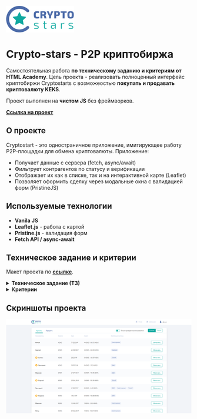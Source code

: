 ![Logo](https://raw.githubusercontent.com/SeregaGS/crypto-stars/3d40a2d30a1c6b27cc214ae3c0939a8edc2d25b2/img/svg/crypto-stars-logo.svg)

# Crypto-stars - P2P криптобиржа

Самостоятельная работа **по техническому заданию и критериям от HTML Academy**. Цель проекта - реализовать полноценный интерфейс криптобиржи Cryptostarts с возможеостью **покупать и продавать криптовалюту KEKS**.

Проект выполнен на **чистом JS** без фреймворков.

**[Ссылка на проект](https://seregags.github.io/crypto-stars/)**

## О проекте

Cryptostart - это одностраничное приложение, имитирующее работу P2P-площадки для обмена криптовалюты.
Приложение:

- Получает данные с сервера (fetch, async/await)
- Фильтрует контрагентов по статусу и верификации
- Отображает их как в списке, так и на интерактивной карте (Leaflet)
- Позволяет оформить сделку через модальные окна с валидацией форм (PristineJS)

## Используемые технологии

- **Vanila JS**
- **Leaflet.js** - работа с картой
- **Pristine.js** - валидация форм
- **Fetch API / async-await**

## Техническое задание и критерии

Макет проекта по **[ссылке](https://www.figma.com/design/yTpEBKXBLe0ZSkbuYkrYJ4/Crypto-stars.-%C2%ABJavaScript.-%D0%9F%D1%80%D0%BE%D1%84%D0%B5%D1%81%D1%81%D0%B8%D0%BE%D0%BD%D0%B0%D0%BB%D1%8C%D0%BD%D0%B0%D1%8F-%D1%80%D0%B0%D0%B7%D1%80%D0%B0%D0%B1%D0%BE%D1%82%D0%BA%D0%B0-%D0%B2%D0%B5%D0%B1-%D0%B8%D0%BD%D1%82%D0%B5%D1%80%D1%84%D0%B5%D0%B9%D1%81%D0%BE%D0%B2%C2%BB?node-id=0-1&p=f)**.

<details> <summary><b>Техническое задание (ТЗ)</b></summary>

## **1. Основной слой (Главный экран)**

Основной слой имеет два режима отображения:

**1.1.** Список контрагентов

**1.2.** Карта продавцов

### **1.1. Режим списка контрагентов**

**Табы:** Должны быть переключатели между "Продавцы" и "Покупатели". При переключении таба список должен обновляться.

**Верификация:**

- Верифицированные контрагенты должны быть помечены иконкой-звёздочкой рядом с именем.
- Должен быть чекбокс "Показать только верифицированных". При его активации в списке остаются только контрагенты с атрибутом isVerified: true.

**Содержание списка:**

Для каждого контрагента в списке должно отображаться:

- Имя (userName)
- Валюта (balance.currency)
- Курс (exchangeRate)
- Лимиты сделок (minAmount и расчётный максимум).

**Дополнительно для продавцов:** Указываются платёжные системы (paymentMethods).

**Расчёт лимитов:**

- Минимум: Значение minAmount приходит с сервера в рублях.
- Максимум для продавца: Рассчитывается на основе количества KEKS на его счету (balance.amount) и его курса (exchangeRate).
- Максимум для покупателя: Равен сумме рублей на его счету (balance.amount).

### **1.2. Режим карты продавцов**

**Отображение на карте:** На карте метками отображаются только продавцы, у которых в paymentMethods указан способ "Cash in person".

**Координаты:**

- Координаты каждого продавца берутся из coords (широта и долгота).
- Начальные координаты карты: lat: 59.92749, lng: 30.31127 (Санкт-Петербург).

**Взаимодействие с метками:**

- При клике на метку открывается балун (используя API Leaflet) с описанием продавца.
- Верифицированные продавцы должны отмечаться меткой особого цвета.

**Фильтр верификации:** Чекбокс "Показать только верифицированных" должен работать и в этом режиме, скрывая неверифицированных продавцов.

**Сквозной фильтр:** Состояние чекбокса "Показать только верифицированных" должно сохраняться при переключении между режимом списка и режимом карты.

## **2. Модальный слой (Окно обмена)**

### **2.1. Общие требования к модальным окнам**

**Открытие:** Окно открывается по клику на кнопку "Обменять" у любого контрагента.

**Блокировка фона:** При открытии модального окна основная страница должна быть заблокирована (скролл запрещён).

**Закрытие:**

Окно закрывается:

- Кликом на крестик ("X").
- Кликом на оверлей (затемнённую область вокруг окна).
- Нажатием клавиши ESC.

**Сброс данных:** При закрытии окна все введённые пользователем данные должны удаляться (поля очищаться).

### **2.2. Функциональность покупки валюты (пользователь покупает KEKS за RUB)**

**Связь полей:**

- Поля "Оплата" (RUB) и "Зачисление" (KEKS) должны быть связаны.
- При вводе в одно поле второе должно автоматически пересчитываться на основе курса выбранного продавца.

**Функция расчёта:** Необходимо реализовать функцию для конвертации валют по указанному курсу.

**Кнопка "Обменять всё":**

- Должна быть доступна для обоих полей.
- При нажатии расчитывается максимально возможная сумма для сделки (все KEKS продавца или все RUB пользователя).

**Валидация:**

- Введённая сумма должна проверяться на соответствие минимальному и максимальному лимитам сделки.
- При ошибке поле должно выделяться красным, а под ним появляться сообщение об ошибке.

**Платёжная система:** Выпадающий список, options которого формируются из данных продавца (paymentMethods).

**Номер банковской карты:**

- Если выбран расчёт "Cash in person", поле остаётся пустым.
- В иных случаях в поле подставляется номер карты пользователя из его профиля.
- Редактирование поля вручную запрещено.

**Номер криптокошелька:** Заполняется данными из профиля пользователя (wallet.address). Редактирование запрещено.

**Платёжный пароль:** Поле обязательное для заполнения. Верный пароль для тестирования: 180712.

### **2.3. Функциональность продажи валюты (пользователь продаёт KEKS за RUB)**

**Источники данных:**

- Поле "Платёжная система" заполняется данными из профиля пользователя.
- Поле "Номер криптокошелька" заполняется данными из профиля контрагента (wallet.address).

**Валидация:** Правила валидации полей идентичны правилам при покупке.

### **2.4. Обработка ошибок в форме**

**Клиентская валидация:** Используется библиотека Pristine. При наличии ошибок отправка формы блокируется, а ошибки показываются под соответствующими полями.

**Успешная отправка:** Если ошибок нет, при отправке рядом с кнопкой "Обменять" появляется сообщение "Данные успешно отправлены".

**Ошибка сервера:** Если сервер вернул ошибку (невалидные данные, недоступен), под кнопкой "Обменять" показывается сообщение "Ошибка заполнения формы".

## **3. Работа с API и Сервером**

**Получение данных:**

- GET https://cryptostar.grading.htmlacademy.pro/user - данные о текущем пользователе.
- GET https://cryptostar.grading.htmlacademy.pro/contractors - данные о контрагентах (продавцах и покупателях).

Отправка данных:

- POST https://cryptostar.grading.htmlacademy.pro/

**Тип данных:** multipart/form-data

**Ожидаемые поля:**

- type (BUY/SELL)
- contractorId
- sendingCurrency (KEKS/RUB)
- sendingAmount
- exchangeRate
- receivingCurrency (KEKS/RUB)
- receivingAmount
- paymentMethod
- paymentPassword

**Разрешённые библиотеки**: В проекте разрешено использовать только API библиотек Pristine (для валидации) и Leaflet (для карты).

## **4. Обработка ошибок загрузки**

Если при первоначальной загрузке приложения сервер недоступен (не отвечает на запросы за пользователем или контрагентами), необходимо показать предусмотренную в вёрстке заглушку.

## **5. Дополнительно**

Дополнительная информация по работе с шаблонами и стилями находится в комментариях в файле index.

</details>

<details> <summary><b>Критерии</b></summary>

## Функциональность:

**Б1.** Полное соответствие техническому заданию

**Б2.** Отсутствие необработанных ошибок при работе приложения

## Именование:

**Б3.** camelCase для переменных и методов, PascalCase для перечислений

**Б4.** Английские существительные для переменных, допустимые сокращения

**Б5.** Множественное число для массивов

**Б6.** UPPER_SNAKE_CASE для констант

**Б7.** PascalCase для классов и перечислений

## Форматирование:

**Б9.** Обязательные блоки кода {}

**Б10.** Константы в начале модуля

**Б11.** Соответствие стилю проекта, прохождение ESLint

## Качество кода:

**Б12.** Отсутствие неиспользуемого кода

**Б13.** Фиксированные версии зависимостей

**Б14.** Нет недостижимого кода

**Б15.** Константы не переопределяются

**Б16.** Строгий режим

**Б17.** Строгие сравнения === и !==

**Б18.** Нет зарезервированных слов

## Архитектура:

**Б19.** ES2015 модули, правильные именования файлов

**Б20.** Нет экспорта изменяющихся переменных

## Кроссбраузерность:

**Б21.** Корректная работа в Chrome, Firefox, Safari, Edge

</details>

## Скриншоты проекта

![Главный экран](./img/screens/counterparties.png)

